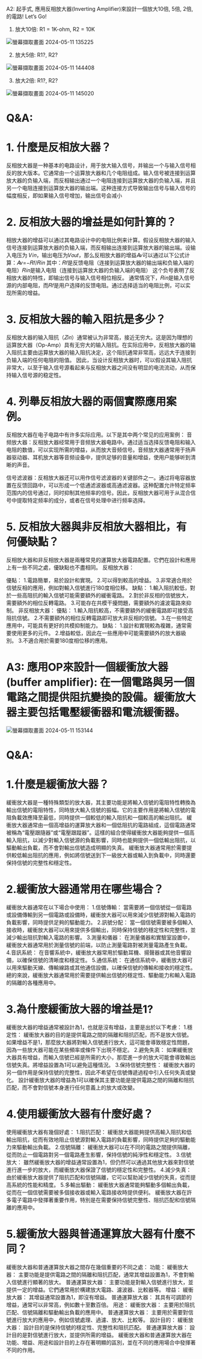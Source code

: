 A2: 起手式, 應用反相放大器(Inverting Amplifier)來設計一個放大10倍, 5倍, 2倍, 的電路! Let’s Go!

1) 放大10倍: R1 = 1K-ohm, R2 = 10K

 ![螢幕擷取畫面 2024-05-11 135225](https://github.com/Rui0621/EC2024b/assets/162283665/84317759-fd06-4dde-bb9b-5f450f5e826f)

2) 放大5倍: R1?, R2?

![螢幕擷取畫面 2024-05-11 144408](https://github.com/Rui0621/EC2024b/assets/162283665/b626ef81-bd18-4afe-9573-4aaf208df0ba)

 3) 放大2倍: R1?, R2?

![螢幕擷取畫面 2024-05-11 145020](https://github.com/Rui0621/EC2024b/assets/162283665/b37ea898-f9cb-49dd-b2cc-de3b84679819)

# Q&A:

# 1. 什麼是反相放大器？

反相放大器是一种基本的电路设计，用于放大输入信号，并输出一个与输入信号相反的放大版本。它通常由一个运算放大器和几个电阻组成。输入信号被连接到运算放大器的负输入端，而反相输出通过一个电阻连接到运算放大器的负输入端，并且另一个电阻连接到运算放大器的输出端。这种连接方式导致输出信号与输入信号的幅度相反，即如果输入信号增加，输出信号会减小

# 2. 反相放大器的增益是如何計算的？

相放大器的增益可以通过其电路设计中的电阻比例来计算。假设反相放大器的输入信号连接到运算放大器的负输入端，而反相输出连接到运算放大器的输出端。设输入电压为
𝑉𝑖𝑛，输出电压为𝑉𝑜𝑢𝑡，那么反相放大器的增益𝐴𝑣可以通过以下公式计算：𝐴𝑣=−𝑅𝑓/𝑅𝑖𝑛 其中：𝑅𝑓是反馈电阻（连接到运算放大器的输出端和负输入端的电阻）𝑅𝑖𝑛是输入电阻（连接到运算放大器的负输入端的电阻）
这个负号表明了反相放大器的特性，即输出信号与输入信号相位相反。
通常情况下，𝑅𝑖𝑛是输入信号源的内部电阻，而𝑅𝑓是用户选择的反馈电阻。通过选择适当的电阻比例，可以实现所需的增益。

# 3. 反相放大器的輸入阻抗是多少？

反相放大器的输入阻抗（𝑍𝑖𝑛）通常被认为非常高，接近无穷大。这是因为理想的运算放大器（Op-Amp）具有无穷大的输入阻抗。在实际应用中，反相放大器的输入阻抗主要由运算放大器的输入阻抗决定，这个阻抗通常非常高，远远大于连接到负输入端的任何电阻的阻值。
因此，当设计反相放大器时，可以假设其输入阻抗非常大，以至于输入信号源看起来与反相放大器之间没有明显的电流流动，从而保持输入信号源的稳定性。

# 4. 列舉反相放大器的兩個實際應用案例。

反相放大器在电子电路中有许多实际应用。以下是其中两个常见的应用案例：
音频放大器：反相放大器经常用于音频放大器电路中。通过适当选择反馈电阻和输入电阻的数值，可以实现所需的增益，从而放大音频信号。音频放大器通常用于扬声器驱动器、耳机放大器等音频设备中，提供足够的音量和增益，使用户能够听到清晰的声音。

信号滤波器：反相放大器还可以用作信号滤波器的关键部件之一。通过将电容器放置在反馈回路中，可以形成一个低通滤波器或高通滤波器。这种配置允许特定频率范围内的信号通过，同时抑制其他频率的信号。因此，反相放大器可用于从混合信号中提取特定频率的成分，或者在信号处理中进行频率选择。

# 5. 反相放大器與非反相放大器相比，有何優缺點？

反相放大器和非反相放大器是兩種常見的運算放大器電路配置。它們在設計和應用上有一些不同之處，優缺點也不盡相同。
反相放大器：

優點：
1.電路簡單，易於設計和實現。
2.可以得到較高的增益。
3.非常適合用於信號反相的應用，例如對輸入信號進行180度相位移。
缺點：
1.輸入阻抗較低，對於一些高阻抗的輸入信號可能需要額外的緩衝電路。
2.對於非反相的信號放大，需要額外的相位反轉電路。
3.可能存在共模干擾問題，需要額外的濾波電路來抑制。
非反相放大器：
優點：
1.輸入阻抗較高，不需要額外的緩衝電路即可接受高阻抗信號。
2.不需要額外的相位反轉電路即可放大非反相的信號。
3.在一些特定應用中，可能具有更好的共模抑制能力。
缺點：
1.設計和實現較為複雜，通常需要使用更多的元件。
2.增益較低，因此在一些應用中可能需要額外的放大器級別。
3.不適合用於需要180度相位移的應用。


# A3: 應用OP來設計一個緩衝放大器(buffer amplifier): 在一個電路與另一個電路之間提供阻抗變換的設備。緩衝放大器主要包括電壓緩衝器和電流緩衝器。

![螢幕擷取畫面 2024-05-11 153144](https://github.com/Rui0621/EC2024b/assets/162283665/a8d263ae-9a87-4fdb-8401-5ff3917e9437)

# Q&A:

# 1.什麼是緩衝放大器？

緩衝放大器是一種特殊類型的放大器，其主要功能是將輸入信號的電阻特性轉換為輸出信號的電阻特性，同時放大輸入信號的振幅。它的主要作用是將輸入信號的電阻負載效應降至最低，同時提供一個較低的輸入阻抗和一個較高的輸出阻抗。
緩衝放大器通常由一個高增益的運算放大器和一個低阻抗的電路組成，這個電路通常被稱為“電壓跟隨器”或“電壓跟蹤器”。這樣的組合使得緩衝放大器能夠提供一個高輸入阻抗，以減少對輸入信號源的負載影響，同時也能夠提供一個低輸出阻抗，以驅動輸出負載，而不會對輸出信號造成明顯的失真。
緩衝放大器通常用於需要提供較低輸出阻抗的應用，例如將信號送到下一級放大器或輸入到負載中，同時還要保持信號的完整性和穩定性。

# 2.緩衝放大器通常用在哪些場合？

緩衝放大器通常在以下場合中使用：
1.信號傳輸： 當需要將一個信號從一個電路或設備傳輸到另一個電路或設備時，緩衝放大器可以用來減少信號源對輸入電路的負載影響，同時提供足夠的驅動能力。
2.訊號分配： 當一個信號需要被多個輸入接收時，緩衝放大器可以用來提供多個輸出，同時保持信號的穩定性和完整性，並減少輸出阻抗對輸入電路的影響。
3.測量和儀器： 在測量儀器和實驗室設置中，緩衝放大器通常用於測量信號的前端，以防止測量電路對被測量電路產生負載。
4.音訊系統： 在音響系統中，緩衝放大器常用於驅動耳機、揚聲器或其他音響設備，以確保信號的清晰度和穩定性。
5.通信系統： 在通信系統中，緩衝放大器可以用來驅動天線、傳輸線路或其他通信設備，以確保信號的傳輸和接收的穩定性。
總的來說，緩衝放大器通常用於需要提供輸出信號的穩定性、驅動能力和輸入電路的隔離的各種應用中。

# 3.為什麼緩衝放大器的增益是1?

緩衝放大器的增益通常被設計為1，也就是沒有增益，主要是出於以下考慮：
1.穩定性： 緩衝放大器的目的是提供電路之間的隔離和阻抗匹配，而不是放大信號。如果增益不是1，那麼放大器將對輸入信號進行放大，這可能會導致穩定性問題，因為一些放大器可能在某些頻率或條件下出現不穩定。
2.避免失真： 如果緩衝放大器具有增益，而輸入信號已經是所需的大小，那麼進一步的放大可能會導致輸出信號失真。將增益設置為1可以避免這種情況。
3.保持信號完整性： 緩衝放大器的另一個作用是保持信號的完整性，因此不希望在信號傳遞過程中引入任何失真或變化。
設計緩衝放大器的增益為1可以確保其主要功能是提供電路之間的隔離和阻抗匹配，而不會對信號本身進行任何意義上的放大或改變。

# 4.使用緩衝放大器有什麼好處？

使用緩衝放大器有幾個好處：
1.阻抗匹配： 緩衝放大器能夠提供高輸入阻抗和低輸出阻抗，從而有效地阻止信號源對輸入電路的負載影響，同時提供足夠的驅動能力來驅動輸出負載。
2.信號隔離： 緩衝放大器可以在不同的電路之間提供隔離，從而防止一個電路對另一個電路產生影響，保持信號的純淨性和穩定性。
3.信號放大： 雖然緩衝放大器的增益通常設置為1，但仍然可以通過其他放大器來對信號進行進一步的放大，而緩衝放大器保證了信號的穩定性和完整性。
4.減少失真： 由於緩衝放大器提供了阻抗匹配和信號隔離，它可以幫助減少信號的失真，從而提高系統的性能和精度。
5.多輸出驅動： 緩衝放大器通常能夠驅動多個輸出負載，從而在一個信號需要被多個接收器或輸入電路接收時提供便利。
緩衝放大器在許多電子電路中發揮著重要作用，特別是在需要保持信號完整性、阻抗匹配和信號隔離的應用中。

# 5.緩衝放大器與普通運算放大器有什麼不同？

緩衝放大器和普通運算放大器之間存在幾個重要的不同之處：
功能：
 緩衝放大器： 主要功能是提供電路之間的隔離和阻抗匹配，通常其增益設置為1，不會對輸入信號進行顯著的放大。
 普通運算放大器： 主要功能是對輸入信號進行放大，並提供一定的增益。它們通常用於構建放大電路、濾波器、比較器等。
增益：
 緩衝放大器： 其增益通常設置為1，即沒有增益。
 普通運算放大器： 其具有可調節的增益，通常可以非常高，例如數十至數百倍。
用途：
 緩衝放大器： 主要用於阻抗匹配、信號隔離和驅動輸出負載的應用中。
 普通運算放大器： 主要用於需要對信號進行放大的應用中，例如信號處理、過濾、放大、比較等。
設計目的：
 緩衝放大器： 設計目的是保持信號的穩定性、完整性和阻抗匹配。
 普通運算放大器： 設計目的是對信號進行放大，並提供所需的增益。
緩衝放大器和普通運算放大器在功能、增益、用途和設計目的上存在著明顯的區別，並在不同的應用場合中發揮著不同的作用。
